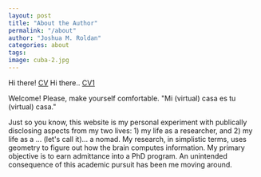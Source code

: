 ```yaml
---
layout: post
title: "About the Author"
permalink: "/about"
author: "Joshua M. Roldan"
categories: about
tags: 
image: cuba-2.jpg
---
```


Hi there! [CV](https://github.com/joshua-roldan/joshua-roldan.github.io/blob/3e1bf02b58a9f61c7b1d61aa42b553b0a672f453/Joshua_Roldan_CV.pdf)
Hi there.. [CV1](https://joshua-roldan.github.io/Joshua_Roldan_CV.pdf)

Welcome! Please, make yourself comfortable. 
"Mi (virtual) casa es tu (virtual) casa." 

Just so you know, this website is my personal experiment with publically disclosing aspects from my two lives: 1) my life as a researcher, and 2) my life as a ... (let's call it)... a nomad. My research, in simplistic terms, uses geometry to figure out how the brain computes information. My primary objective is to earn admittance into a PhD program. An unintended consequence of this academic pursuit has been me moving around. 
